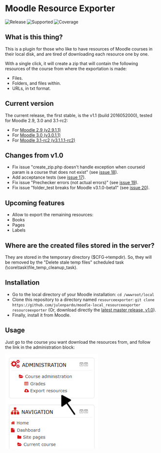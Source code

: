 Moodle Resource Exporter
========================

![Release](https://img.shields.io/badge/release-v1.1-blue.svg) ![Supported](https://img.shields.io/badge/supported-2.9%2C%203.0%2C%203.1--rc2-green.svg) ![Coverage](https://img.shields.io/badge/coverage-89.77%25-brightgreen.svg) 

## What is this thing?
This is a plugin for those who like to have resources of Moodle courses in their local disk, and are tired of downloading each resource one by one.

With a single click, it will create a zip that will contain the following resources of the course from where the exportation is made:

 - Files.
 - Folders, and files within.
 - URLs, in txt format.

## Current version
The current release, the first stable, is the v1.1 (build 2016052000), tested for Moodle 2.9, 3.0 and 3.1-rc2:
 - For [Moodle 2.9 (v2.9.1.1)](https://github.com/julenpardo/moodle-local_resourceexporter/releases/tag/v2.9.1.1)
 - For [Moodle 3.0 (v3.0.1.1)](https://github.com/julenpardo/moodle-local_resourceexporter/releases/tag/v3.0.1.1)
 - For [Moodle 3.1-rc2 (v3.1.1.1-rc2)](https://github.com/julenpardo/moodle-local_resourceexporter/releases/tag/v3.1.1.1-rc2)

## Changes from v1.0
 - Fix issue "create_zip.php doesn't handle exception when courseid param is a course that does not exist" (see [issue 18](https://github.com/julenpardo/moodle-local_resourceexporter/issues/18)).
 - Add acceptance tests (see [issue 17](https://github.com/julenpardo/moodle-local_resourceexporter/issues/17)).
 - Fix issue "Prechecker errors (not actual errors)" (see [issue 19](https://github.com/julenpardo/moodle-local_resourceexporter/issues/19)).
 - Fix issue "folder_test breaks for Moodle v3.1.0-beta1" (see [issue 20](https://github.com/julenpardo/moodle-local_resourceexporter/issues/20)).

## Upcoming features
 - Allow to export the remaining resources:
  - Books
  - Pages
  - Labels

## Where are the created files stored in the server?
 They are stored in the temporary directory ($CFG->tempdir). So, they will be removed by the "Delete stale temp files" scheduled task (\core\task\file_temp_cleanup_task).

## Installation
 - Go to the local directory of your Moodle installation:
 `cd /wwwroot/local`
 - Clone this repository to a directory named `resourceexporter`:
 `git clone https://github.com/julenpardo/moodle-local_resourceexporter resourceexporter`
 (Or, download directly the [latest master release, v1.0](https://github.com/julenpardo/moodle-local_resourceexporter/archive/v1.0.zip)).
 - Finally, install it from Moodle.

## Usage
Just go to the course you want download the resources from, and follow the link in the administration block:

![Resource exporter](img/local_resourceexporter.png)
